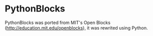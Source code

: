 # PythonBlocks
PythonBlocks was ported from MIT's Open Blocks (http://education.mit.edu/openblocks), it was rewrited using Python.
